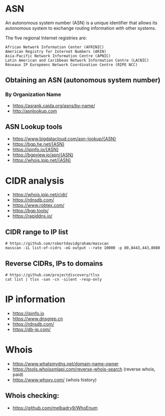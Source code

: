 # ASN

An autonomous system number (ASN) is a unique identifier that allows its autonomous system to exchange routing information with other systems.

The five regional Internet registries are:

    African Network Information Center (AFRINIC)
    American Registry for Internet Numbers (ARIN)
    Asia-Pacific Network Information Centre (APNIC)
    Latin American and Caribbean Network Information Centre (LACNIC)
    Réseaux IP Européens Network Coordination Centre (RIPE NCC)

## Obtaining an ASN (autonomous system number)

### By Organization Name

- https://asrank.caida.org/asns/by-name/
- http://asnlookup.com

## ASN Lookup tools 

- https://www.bigdatacloud.com/asn-lookup/{ASN}
- https://bgp.he.net/{ASN}
- https://ipinfo.io/{ASN}
- https://bgpview.io/asn/{ASN}
- https://whois.ipip.net/{ASN}

# CIDR analysis

- https://whois.ipip.net/cidr/
- https://rdnsdb.com/
- https://www.robtex.com/
- https://bgp.tools/
- https://rapiddns.io/

## CIDR range to IP list

```
# https://github.com/robertdavidgraham/masscan
masscan -iL list-of-cidrs -oG output --rate 10000 -p 80,8443,443,8080
```

## Reverse CIDRs, IPs to domains

```
# https://github.com/projectdiscovery/tlsx
cat list | tlsx -san -cn -silent -resp-only
```

# IP information

- https://ipinfo.io
- https://www.dnsgrep.cn
- https://rdnsdb.com/
- https://db-ip.com/

# Whois

- https://www.whatsmydns.net/domain-name-owner
- https://tools.whoisxmlapi.com/reverse-whois-search (reverse whois, paid)
- https://www.whoxy.com/ (whois history)

## Whois checking:

- https://github.com/melbadry9/WhoEnum
